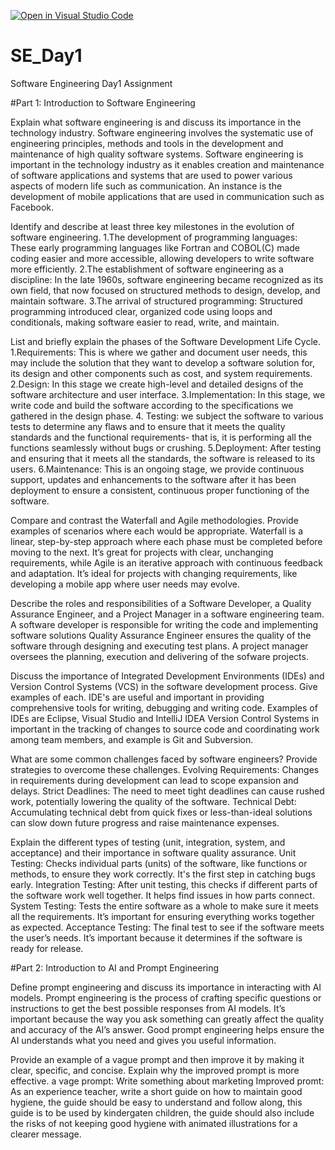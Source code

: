 [![Open in Visual Studio Code](https://classroom.github.com/assets/open-in-vscode-2e0aaae1b6195c2367325f4f02e2d04e9abb55f0b24a779b69b11b9e10269abc.svg)](https://classroom.github.com/online_ide?assignment_repo_id=15573981&assignment_repo_type=AssignmentRepo)
# SE_Day1
Software Engineering Day1 Assignment

#Part 1: Introduction to Software Engineering


Explain what software engineering is and discuss its importance in the technology industry.
Software engineering involves the systematic use of engineering principles, methods and tools in the development and maintenance of high quality software systems.
Software engineering is important in the technology industry as it enables creation and maintenance of software applications and systems that are used to power various aspects of modern life such as communication. An instance is the development of mobile applications that are used in communication such as Facebook.

Identify and describe at least three key milestones in the evolution of software engineering.
1.The development of programming languages:  These early programming languages like Fortran and COBOL(C) made coding easier and more accessible, allowing developers to write software more efficiently.
2.The establishment of software engineering as a discipline:  In the late 1960s, software engineering became recognized as its own field, that now focused on structured methods to design, develop, and maintain software.
3.The arrival of structured programming: Structured programming introduced clear, organized code using loops and conditionals, making software easier to read, write, and maintain.


List and briefly explain the phases of the Software Development Life Cycle.
1.Requirements: This is where we gather and document user needs, this may include the solution that they want to develop a software solution for, its design and other components such as cost, and system requirements.
2.Design:  In this stage we create high-level and detailed designs of the software architecture and user interface.
3.Implementation: In this stage, we write code and build the software according to the specifications we gathered in the design phase.
4. Testing: we subject the software to various tests to determine any flaws and to ensure that it meets the quality standards and the functional requirements- that is, it is performing all the functions seamlessly without bugs or crushing.
5.Deployment: After testing and ensuring that it meets all the standards, the software is released to its users.
6.Maintenance: This is an ongoing stage, we provide continuous support, updates and enhancements to the software after it has been deployment to ensure a consistent, continuous proper functioning of the software.


Compare and contrast the Waterfall and Agile methodologies. Provide examples of scenarios where each would be appropriate.
Waterfall is a linear, step-by-step approach where each phase must be completed before moving to the next. It’s great for projects with clear, unchanging requirements, while Agile is an iterative approach with continuous feedback and adaptation. It’s ideal for projects with changing requirements, like developing a mobile app where user needs may evolve.

Describe the roles and responsibilities of a Software Developer, a Quality Assurance Engineer, and a Project Manager in a software engineering team.
A software developer is responsible for writing the code and implementing software solutions
Quality Assurance Engineer ensures the quality of the software through designing and executing test plans.
A project manager oversees the planning, execution and delivering of the sofware projects.



Discuss the importance of Integrated Development Environments (IDEs) and Version Control Systems (VCS) in the software development process. Give examples of each.
IDE's  are useful and important in providing comprehensive tools for writing, debugging and writing code. Examples of IDEs are Eclipse, Visual Studio and IntelliJ IDEA
Version Control Systems in important in the tracking of changes to source code and coordinating work among team members, and example is Git and Subversion.


What are some common challenges faced by software engineers? Provide strategies to overcome these challenges.
Evolving Requirements: Changes in requirements during development can lead to scope expansion and delays.
Strict Deadlines: The need to meet tight deadlines can cause rushed work, potentially lowering the quality of the software.
Technical Debt: Accumulating technical debt from quick fixes or less-than-ideal solutions can slow down future progress and raise maintenance expenses.


Explain the different types of testing (unit, integration, system, and acceptance) and their importance in software quality assurance.
Unit Testing: Checks individual parts (units) of the software, like functions or methods, to ensure they work correctly. It's the first step in catching bugs early.
Integration Testing: After unit testing, this checks if different parts of the software work well together. It helps find issues in how parts connect.
System Testing: Tests the entire software as a whole to make sure it meets all the requirements. It’s important for ensuring everything works together as expected.
Acceptance Testing: The final test to see if the software meets the user’s needs. It’s important because it determines if the software is ready for release.


#Part 2: Introduction to AI and Prompt Engineering


Define prompt engineering and discuss its importance in interacting with AI models.
Prompt engineering is the process of crafting specific questions or instructions to get the best possible responses from AI models. It’s important because the way you ask something can greatly affect the quality and accuracy of the AI’s answer. Good prompt engineering helps ensure the AI understands what you need and gives you useful information.


Provide an example of a vague prompt and then improve it by making it clear, specific, and concise. Explain why the improved prompt is more effective.
a vage prompt:    Write something about marketing
Improved promt: As an experience teacher, write a short guide on how to maintain good hygiene, the guide should be easy to understand and follow along, this guide is to be used by kindergaten children, the guide should also include the risks of not keeping good hygiene with animated illustrations for a clearer message.
